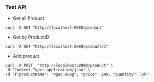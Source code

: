 ### Test API
- Get all Product
```shell
curl -X GET "http://localhost:8080/product"
```

- Get by ProductID
```shell
curl -X GET "http://localhost:8080/product/1"
```

- Add product
```shell
curl -X POST  "http://localhost:8080/product" \
-H "Content-Type: application/json" \
-d '{"productName": "Ngoc Hung", "price": 100, "quantity": 50}'  
```